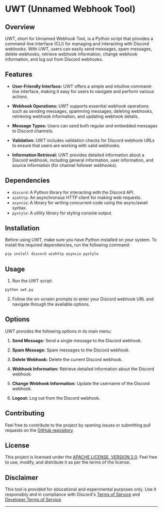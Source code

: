 # UWT (Unnamed Webhook Tool)

## Overview

UWT, short for Unnamed Webhook Tool, is a Python script that provides a command-line interface (CLI) for managing and interacting with Discord webhooks. With UWT, users can easily send messages, spam messages, delete webhooks, retrieve webhook information, change webhook information, and log out from Discord webhooks.

## Features

- **User-Friendly Interface:** UWT offers a simple and intuitive command-line interface, making it easy for users to navigate and perform various actions.

- **Webhook Operations:** UWT supports essential webhook operations such as sending messages, spamming messages, deleting webhooks, retrieving webhook information, and updating webhook details.

- **Message Types:** Users can send both regular and embedded messages to Discord channels.

- **Validation:** UWT includes validation checks for Discord webhook URLs to ensure that users are working with valid webhooks.

- **Information Retrieval:** UWT provides detailed information about a Discord webhook, including general information, user information, and source information (for channel follower webhooks).

## Dependencies

- `discord`: A Python library for interacting with the Discord API.
- `aiohttp`: An asynchronous HTTP client for making web requests.
- `asyncio`: A library for writing concurrent code using the async/await syntax.
- `pystyle`: A utility library for styling console output.

## Installation

Before using UWT, make sure you have Python installed on your system. To install the required dependencies, run the following command:

```bash
pip install discord aiohttp asyncio pystyle
```

## Usage

1. Run the UWT script:

```bash
python uwt.py
```

2. Follow the on-screen prompts to enter your Discord webhook URL and navigate through the available options.

## Options

UWT provides the following options in its main menu:

1. **Send Message:** Send a single message to the Discord webhook.

2. **Spam Message:** Spam messages to the Discord webhook.

3. **Delete Webhook:** Delete the current Discord webhook.

4. **Webhook Information:** Retrieve detailed information about the Discord webhook.

5. **Change Webhook Information:** Update the username of the Discord webhook.

6. **Logout:** Log out from the Discord webhook.

## Contributing

Feel free to contribute to the project by opening issues or submitting pull requests on the [GitHub repository](https://github.com/NotJINXZ/uwt/pulls).

## License

This project is licensed under the [APACHE LICENSE, VERSION 2.0](LICENSE). Feel free to use, modify, and distribute it as per the terms of the license.

## Disclaimer

This tool is provided for educational and experimental purposes only. Use it responsibly and in compliance with Discord's [Terms of Service](https://discord.com/terms) and [Developer Terms of Service](https://discord.com/developers/docs/legal).

---
